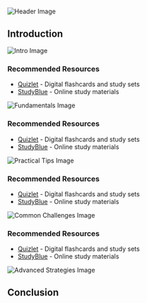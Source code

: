 # 


![Header Image](https://fal.media/files/monkey/UMI5hlJf8jY2x9_qndP0S.png)

## Introduction


![Intro Image](https://fal.media/files/lion/S4l_rZRvvWDQVR8mqaxLt.png)



### Recommended Resources
- [Quizlet](https://quizlet.com/) - Digital flashcards and study sets
- [StudyBlue](https://www.studyblue.com/) - Online study materials


![Fundamentals Image](https://fal.media/files/elephant/IyL-orUpC8rZ9YTZ_rRBa.png)



### Recommended Resources
- [Quizlet](https://quizlet.com/) - Digital flashcards and study sets
- [StudyBlue](https://www.studyblue.com/) - Online study materials


![Practical Tips Image](https://fal.media/files/monkey/9kNt8_EmXVM2BUrRr0-8H.png)



### Recommended Resources
- [Quizlet](https://quizlet.com/) - Digital flashcards and study sets
- [StudyBlue](https://www.studyblue.com/) - Online study materials


![Common Challenges Image](https://fal.media/files/rabbit/G_FAOgPtad509o3QuezDm.png)



### Recommended Resources
- [Quizlet](https://quizlet.com/) - Digital flashcards and study sets
- [StudyBlue](https://www.studyblue.com/) - Online study materials


![Advanced Strategies Image](https://fal.media/files/kangaroo/gOQtEHibgv52iAv52gYt0.png)

## Conclusion

